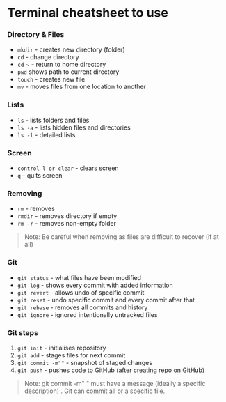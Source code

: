# Terminal cheatsheet to use 

### Directory & Files
* `mkdir` - creates new directory (folder)
* `cd` - change directory
* `cd` ~ - return to home directory
* `pwd` shows path to current directory
* `touch` - creates new file
* `mv` - moves files from one location to another


### Lists
* `ls` - lists folders and files
* `ls -a`  - lists hidden files and directories
* `ls -l` - detailed lists

### Screen
* `control l or clear` - clears screen
* `q` - quits screen


### Removing
* `rm` - removes
* `rmdir` - removes directory if empty
* `rm -r` - removes non-empty folder
>Note: Be careful when removing as files are difficult to recover (if at all)

### Git

* `git status` - what files have been modified
* `git log` - shows every commit with added information
* `git revert` - allows undo of specific commit
* `git reset` - undo specific commit and every commit after that
* `git rebase` - removes all commits and history
* `git ignore` - ignored intentionally untracked files


### Git steps
1. `git init` - initialises repository
2. `git add` - stages files for next commit
3. `git commit -m""` - snapshot of staged changes
4. `git push` - pushes code to GitHub (after creating repo on GitHub)

>Note: git commit -m" " must have a message (ideally a specific description) . Git can commit all or a specific file. 

